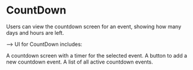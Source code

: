# CountDown
Users can view the countdown screen for an event, showing how many days and hours are left.

--> UI for CountDown includes:

A countdown screen with a timer for the selected event. 
A button to add a new countdown event. 
A list of all active countdown events. 
